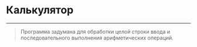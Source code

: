 # Калькулятор
***

> Программа задумана для обработки целой строки ввода и последовательного выполнения арифметических операций.
